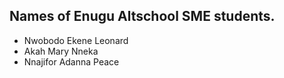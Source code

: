 ## Names of Enugu Altschool SME students.

- Nwobodo Ekene Leonard
- Akah Mary Nneka
- Nnajifor Adanna Peace

